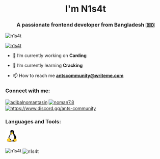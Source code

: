 <h1 align="center">I'm N1s4t</h1>
<h3 align="center">A passionate frontend developer from Bangladesh 🇧🇩</h3>

<p align="left"> <img src="https://komarev.com/ghpvc/?username=n1s4t&label=Profile%20views&color=0e75b6&style=flat" alt="n1s4t" /> </p>

<p align="left"> <a href="https://github.com/ryo-ma/github-profile-trophy"><img src="https://github-profile-trophy.vercel.app/?username=n1s4t" alt="n1s4t" /></a> </p>

- 🔭 I’m currently working on **Carding**

- 🌱 I’m currently learning **Cracking**

- 📫 How to reach me **antscommunity@writeme.com**

<h3 align="left">Connect with me:</h3>
<p align="left">
<a href="https://fb.com/adibalnomantasin" target="blank"><img align="center" src="https://raw.githubusercontent.com/rahuldkjain/github-profile-readme-generator/master/src/images/icons/Social/facebook.svg" alt="adibalnomantasin" height="30" width="40" /></a>
<a href="https://instagram.com/noman7.8" target="blank"><img align="center" src="https://raw.githubusercontent.com/rahuldkjain/github-profile-readme-generator/master/src/images/icons/Social/instagram.svg" alt="noman7.8" height="30" width="40" /></a>
<a href="https://discord.gg/https://www.discord.gg/ants-community" target="blank"><img align="center" src="https://raw.githubusercontent.com/rahuldkjain/github-profile-readme-generator/master/src/images/icons/Social/discord.svg" alt="https://www.discord.gg/ants-community" height="30" width="40" /></a>
</p>

<h3 align="left">Languages and Tools:</h3>
<p align="left"> <a href="https://www.linux.org/" target="_blank" rel="noreferrer"> <img src="https://raw.githubusercontent.com/devicons/devicon/master/icons/linux/linux-original.svg" alt="linux" width="40" height="40"/> </a> </p>

<p><img align="left" src="https://github-readme-stats.vercel.app/api/top-langs?username=n1s4t&show_icons=true&locale=en&layout=compact" alt="n1s4t" /></p>

<p>&nbsp;<img align="center" src="https://github-readme-stats.vercel.app/api?username=n1s4t&show_icons=true&locale=en" alt="n1s4t" /></p>
